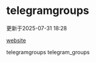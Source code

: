 # telegramgroups
更新于2025-07-31 18:28

[website](https://allgroups.github.io/telegramgroups/)

telegramgroups
telegram_groups
